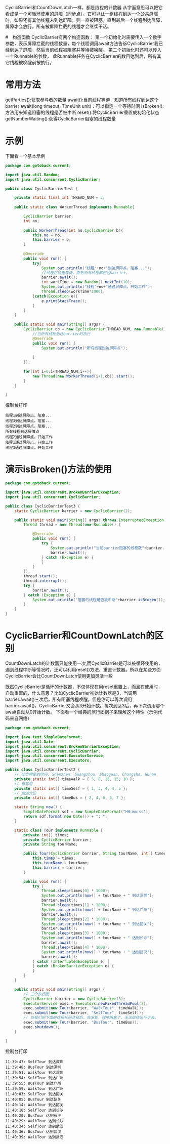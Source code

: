 CyclicBarrier和CountDownLatch一样，都是线程的计数器
从字面意思可以把它看成是一个可循环使用的屏障（同步点），它可以让一组线程到达一个公共屏障时，如果还有其他线程未到达屏障，则一直被阻塞，直到最后一个线程到达屏障，屏障才会放行，所有被屏障拦截的线程才会继续干活。

#　构造函数
CyclicBarrier有两个构造函数：
第一个初始化时需要传入一个数字参数，表示屏障拦截的线程数量，每个线程调用await方法告诉CyclicBarrier我已经到达了屏障，然后当前线程被阻塞并等待被唤醒。
第二个初始化时还可以传入一个Runnable的参数， 此Runnable任务在CyclicBarrier的数目达到后，所有其它线程被唤醒前被执行。



# 常用方法
getParties():获取参与者的数量
await():当前线程等待，知道所有线程到达这个barrier
await(long timeout, TimeUnit unit)：可以指定一个等待时间
isBroken():方法用来知道阻塞的线程是否被中断
reset():将CyclicBarrier重置成初始化状态
getNumberWaiting():获得CyclicBarrier阻塞的线程数量


# 示例
下面看一个基本示例
```java
package com.gotoback.current;

import java.util.Random;
import java.util.concurrent.CyclicBarrier;

public class CyclicBarrierTest {

    private static final int THREAD_NUM = 3;
    
    public static class WorkerThread implements Runnable{

        CyclicBarrier barrier;
        int no;
        
        public WorkerThread(int no,CyclicBarrier b){
        	this.no = no;
            this.barrier = b;
        }
        
        @Override
        public void run() {
            try{
                System.out.println("线程"+no+"到达屏障点，阻塞...");
                //线程在这里等待，直到所有线程都到达barrier。
                barrier.await();
                int workTime = new Random().nextInt(10);
                System.out.println("线程"+no+"通过屏障点，开始工作");
                Thread.sleep(workTime*1000);
            }catch(Exception e){
                e.printStackTrace();
            }
        }
    }
    
    public static void main(String[] args) {
        CyclicBarrier cb = new CyclicBarrier(THREAD_NUM, new Runnable() {
            //当所有线程到达barrier时执行
            @Override
            public void run() {
                System.out.println("所有线程到达屏障点");
                
            }
        });
        
        for(int i=0;i<THREAD_NUM;i++){
            new Thread(new WorkerThread(i+1,cb)).start();
        }
    }

}

```
控制台打印
```plain
线程1到达屏障点，阻塞...
线程3到达屏障点，阻塞...
线程2到达屏障点，阻塞...
所有线程到达屏障点
线程2通过屏障点，开始工作
线程1通过屏障点，开始工作
线程3通过屏障点，开始工作

````

# 演示isBroken()方法的使用
```java
package com.gotoback.current;

import java.util.concurrent.BrokenBarrierException;
import java.util.concurrent.CyclicBarrier;

public class CyclicBarrierTest3 {
	static CyclicBarrier barrier = new CyclicBarrier(2);

	public static void main(String[] args) throws InterruptedException, BrokenBarrierException {
		Thread thread = new Thread(new Runnable() {

			@Override
			public void run() {
				try {
					System.out.println("当前barrier阻塞的线程数"+barrier.getNumberWaiting());
					barrier.await();
				} catch (Exception e) {
				}
			}
		});
		thread.start();
		thread.interrupt();
		try {
			barrier.await();
		} catch (Exception e) {
			System.out.println("阻塞的线程是否被中断"+barrier.isBroken()); //打印true
		}
	}
}

```

# CyclicBarrier和CountDownLatch的区别
CountDownLatch的计数器只能使用一次,而CyclicBarrier是可以被循环使用的，遇到线程中断等情况时，还可以利用reset()方法，重置计数器。所以在某些方面CyclicBarrier会比CountDownLatch使用更加灵活一些

既然CyclicBarrier是循环的计数器，不仅体现在用reset重置上，而且在使用时，自动重置的，什么意思？比如CyclicBarrier初始计数器是3，当调用barrier.await()三次后，所有阻塞线程唤醒，但是你可以再次调用barrier.await()，CyclicBarrier又会从3开始计数。每次到达3后，再下次调用那个await自动从0开始计数。
下面看一个经典的旅行团例子来理解这个特性（示例代码来自网络）
```java
package com.gotoback.current;

import java.text.SimpleDateFormat;
import java.util.Date;
import java.util.concurrent.BrokenBarrierException;
import java.util.concurrent.CyclicBarrier;
import java.util.concurrent.ExecutorService;
import java.util.concurrent.Executors;

public class CyclicBarrierTest2 {
	// 徒步需要的时间: Shenzhen, Guangzhou, Shaoguan, Changsha, Wuhan
	private static int[] timeWalk = { 5, 8, 15, 15, 10 };
	// 自驾游
	private static int[] timeSelf = { 1, 3, 4, 4, 5 };
	// 旅游大巴
	private static int[] timeBus = { 2, 4, 6, 6, 7 };

	static String now() {
		SimpleDateFormat sdf = new SimpleDateFormat("HH:mm:ss");
		return sdf.format(new Date()) + ": ";
	}

	static class Tour implements Runnable {
		private int[] times;
		private CyclicBarrier barrier;
		private String tourName;

		public Tour(CyclicBarrier barrier, String tourName, int[] times) {
			this.times = times;
			this.tourName = tourName;
			this.barrier = barrier;
		}

		public void run() {
			try {
				Thread.sleep(times[0] * 1000);
				System.out.println(now() + tourName + " 到达深圳");
				barrier.await();
				Thread.sleep(times[1] * 1000);
				System.out.println(now() + tourName + " 到达广州");
				barrier.await();
				Thread.sleep(times[2] * 1000);
				System.out.println(now() + tourName + " 到达韶关");
				barrier.await();
				Thread.sleep(times[3] * 1000);
				System.out.println(now() + tourName + " 达到长沙");
				barrier.await();
				Thread.sleep(times[4] * 1000);
				System.out.println(now() + tourName + " 达到武汉");
				barrier.await();
			} catch (InterruptedException e) {
			} catch (BrokenBarrierException e) {
			}
		}
	}

	public static void main(String[] args) {
		// 三个旅行团
		CyclicBarrier barrier = new CyclicBarrier(3);
		ExecutorService exec = Executors.newFixedThreadPool(3);
		exec.submit(new Tour(barrier, "WalkTour", timeWalk));
		exec.submit(new Tour(barrier, "SelfTour", timeSelf));
		// 当我们把下面的这段代码注释后，会发现，程序阻塞了，无法继续运行下去。
		exec.submit(new Tour(barrier, "BusTour", timeBus));
		exec.shutdown();
	}

}

```
控制台打印
```plain
11:39:47: SelfTour 到达深圳
11:39:48: BusTour 到达深圳
11:39:51: WalkTour 到达深圳
11:39:54: SelfTour 到达广州
11:39:55: BusTour 到达广州
11:39:59: WalkTour 到达广州
11:40:03: SelfTour 到达韶关
11:40:05: BusTour 到达韶关
11:40:14: WalkTour 到达韶关
11:40:18: SelfTour 达到长沙
11:40:20: BusTour 达到长沙
11:40:29: WalkTour 达到长沙
11:40:34: SelfTour 达到武汉
11:40:36: BusTour 达到武汉
11:40:39: WalkTour 达到武汉

```

